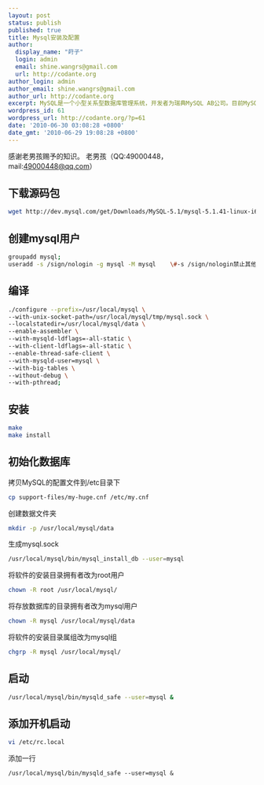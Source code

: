 ```yaml
---
layout: post
status: publish
published: true
title: Mysql安装及配置
author:
  display_name: "莳子"
  login: admin
  email: shine.wangrs@gmail.com
  url: http://codante.org
author_login: admin
author_email: shine.wangrs@gmail.com
author_url: http://codante.org
excerpt: MySQL是一个小型关系型数据库管理系统，开发者为瑞典MySQL AB公司。目前MySQL被广泛地应用在Internet上的中小型网站中。由于其体积小、速度快、总体拥有成本低，尤其是开放源码这一特点，许多中小型网站为了降低网站总体拥有成本而选择了MySQL作为网站数据库。目前Internet上比较流行的网站构架方式是LAMP（Linux+Apache+MySQL+PHP），本文将以实际操作为参考进行系统化的讲解MySQL的安装全过程。
wordpress_id: 61
wordpress_url: http://codante.org/?p=61
date: '2010-06-30 03:08:28 +0800'
date_gmt: '2010-06-29 19:08:28 +0800'
---
```


感谢老男孩赐予的知识。 老男孩（QQ:49000448， mail:49000448@qq.com）

## 下载源码包

```bash
wget http://dev.mysql.com/get/Downloads/MySQL-5.1/mysql-5.1.41-linux-i686-glibc23.tar.gz/from/http://mysql.cdpa.nsysu.edu.tw/
```

## 创建mysql用户

```bash
groupadd mysql;
useradd -s /sign/nologin -g mysql -M mysql    \#-s /sign/nologin禁止其他所有的php，cookie。
```

## 编译

```bash
./configure --prefix=/usr/local/mysql \
--with-unix-socket-path=/usr/local/mysql/tmp/mysql.sock \
--localstatedir=/usr/local/mysql/data \
--enable-assembler \
--with-mysqld-ldflags=-all-static \
--with-client-ldflags=-all-static \
--enable-thread-safe-client \
--with-mysqld-user=mysql \
--with-big-tables \
--without-debug \
--with-pthread;
```

## 安装

```bash
make
make install
```

## 初始化数据库

拷贝MySQL的配置文件到/etc目录下

```bash
cp support-files/my-huge.cnf /etc/my.cnf
```

创建数据文件夹

```bash
mkdir -p /usr/local/mysql/data
```

生成mysql.sock

```bash
/usr/local/mysql/bin/mysql_install_db --user=mysql
```

将软件的安装目录拥有者改为root用户

```bash
chown -R root /usr/local/mysql/
```

将存放数据库的目录拥有者改为mysql用户

```bash
chown -R mysql /usr/local/mysql/data
```

将软件的安装目录属组改为mysql组

```bash
chgrp -R mysql /usr/local/mysql/
```

## 启动

```bash
/usr/local/mysql/bin/mysqld_safe --user=mysql &
```

## 添加开机启动

```bash
vi /etc/rc.local
```

添加一行

```
/usr/local/mysql/bin/mysqld_safe --user=mysql &
```